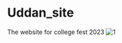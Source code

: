 # Uddan_site
The website for college fest 2023
![1](https://user-images.githubusercontent.com/78551283/232287407-b74594b4-618c-4a71-85b6-c84a6aee6ae1.png)
